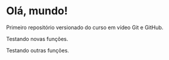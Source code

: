 # Olá, mundo!

 Primeiro repositório versionado do curso em vídeo Git e GitHub.

 Testando novas funções.

Testando outras funções.